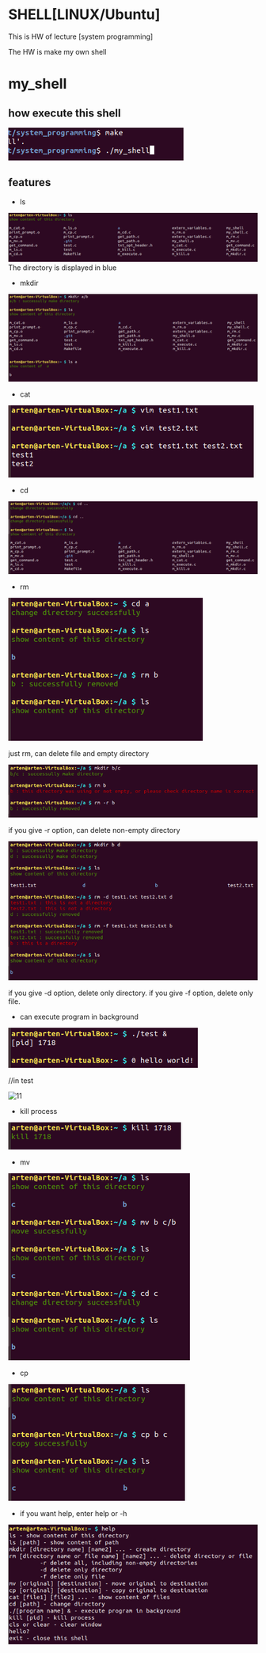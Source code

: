 # SHELL[LINUX/Ubuntu]

This is HW of lecture [system programming]

The HW is make my own shell

# my_shell
## how execute this shell
![0](https://github.com/PKR-ARTEN/system_programming/blob/master/image%20for%20readme/%EC%BA%A1%EC%B2%98.PNG)

## features
* ls

![12](https://github.com/PKR-ARTEN/system_programming/blob/master/image%20for%20readme/%EC%BA%A1%EC%B2%9812.PNG)
The directory is displayed in blue

* mkdir

![1](https://github.com/PKR-ARTEN/system_programming/blob/master/image%20for%20readme/%EC%BA%A1%EC%B2%981.PNG)

* cat

![5](https://github.com/PKR-ARTEN/system_programming/blob/master/image%20for%20readme/%EC%BA%A1%EC%B2%985.PNG)

* cd

![14](https://github.com/PKR-ARTEN/system_programming/blob/master/image%20for%20readme/%EC%BA%A1%EC%B2%9814.PNG)

* rm

![2](https://github.com/PKR-ARTEN/system_programming/blob/master/image%20for%20readme/%EC%BA%A1%EC%B2%982.PNG)

just rm, can delete file and empty directory

![3](https://github.com/PKR-ARTEN/system_programming/blob/master/image%20for%20readme/%EC%BA%A1%EC%B2%983.PNG)

if you give -r option, can delete non-empty directory

![6](https://github.com/PKR-ARTEN/system_programming/blob/master/image%20for%20readme/%EC%BA%A1%EC%B2%986.PNG)

if you give -d option, delete only directory.
if you give -f option, delete only file.

* can execute program in background

![9](https://github.com/PKR-ARTEN/system_programming/blob/master/image%20for%20readme/%EC%BA%A1%EC%B2%989.PNG)

//in test

![11](https://github.com/PKR-ARTEN/system_programming/blob/master/image%20for%20readme/%EC%BA%A1%EC%B2%911.PNG)

* kill process

![10](https://github.com/PKR-ARTEN/system_programming/blob/master/image%20for%20readme/%EC%BA%A1%EC%B2%9810.PNG)

* mv

![8](https://github.com/PKR-ARTEN/system_programming/blob/master/image%20for%20readme/%EC%BA%A1%EC%B2%988.PNG)

* cp

![7](https://github.com/PKR-ARTEN/system_programming/blob/master/image%20for%20readme/%EC%BA%A1%EC%B2%987.PNG)

* if you want help, enter help or -h

![13](https://github.com/PKR-ARTEN/system_programming/blob/master/image%20for%20readme/%EC%BA%A1%EC%B2%9813.PNG)
